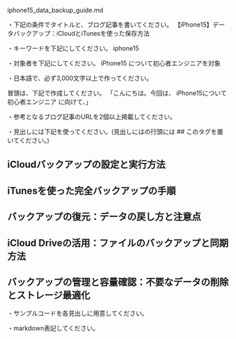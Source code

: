 iphone15_data_backup_guide.md

・下記の条件でタイトルと、ブログ記事を書いてください。
【iPhone15】データバックアップ：iCloudとiTunesを使った保存方法

・キーワードを下記にしてください。
iphone15

・対象者を下記にしてください。
  iPhone15 について初心者エンジニアを対象


・日本語で、必ず3,000文字以上で作ってください。

冒頭は、下記で作成してください。
「こんにちは。今回は、
iPhone15について初心者エンジニア
に向けて、」

・参考となるブログ記事のURLを2個以上掲載してください。

・見出しには下記を使ってください。(見出しにはの行頭には ## このタグを置いてください。)
## iCloudバックアップの設定と実行方法
## iTunesを使った完全バックアップの手順
## バックアップの復元：データの戻し方と注意点
## iCloud Driveの活用：ファイルのバックアップと同期方法
## バックアップの管理と容量確認：不要なデータの削除とストレージ最適化

・サンプルコードを各見出しに用意してください。

・markdown表記してください。

